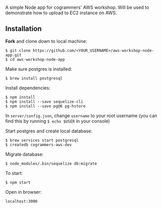 A simple Node app for cogrammers' AWS workshop. Will be used to demonstrate how to upload to EC2 instance on AWS.    
## Installation    
**Fork** and clone down to local machine:    
```shell
$ git clone https://github.com/<YOUR_USERNAME>/aws-workshop-node-app.git
$ cd aws-workshop-node-app
```    
Make sure postgres is installed:    
```shell
$ brew install postgresql
```    
Install dependencies:    
```shell
$ npm install
$ npm install --save sequelize-cli
$ npm install --save pg@6 pg-hstore
```
In `server/config.json`, change `username` to your root username (you can find this by running `$ echo $USER` in your console)   

Start postgres and create local database:    
```shell 
$ brew services start postgresql
$ createdb cogrammers-aws-dev
```    
Migrate database:    
```shell
$ node_modules/.bin/sequelize db:migrate
```
To start:  
```shell
$ npm start    
```
Open in browser:
```
localhost:3000
```
